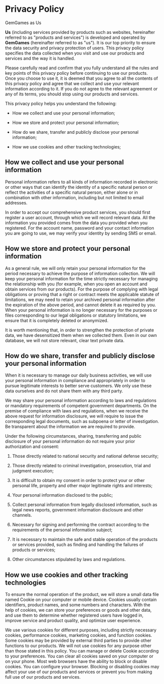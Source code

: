 # Privacy Policy

GemGames as Us

**Us** (including services provided by products such as websites, hereinafter referred to as "products and services") is developed and operated by **GemGames** (hereinafter referred to as "us"). It is our top priority to ensure the data security and privacy protection of users. This privacy policy specifies the data collected when you visit and use our products and services and the way it is handled.

Please carefully read and confirm that you fully understand all the rules and key points of this privacy policy before continuing to use our products. Once you choose to use it, it is deemed that you agree to all the contents of this privacy policy and agree that we collect and use your relevant information according to it. If you do not agree to the relevant agreement or any of its terms, you should stop using our products and services.

This privacy policy helps you understand the following:

- How we collect and use your personal information;

- How we store and protect your personal information;

- How do we share, transfer and publicly disclose your personal information;

- How we use cookies and other tracking technologies;

## How we collect and use your personal information

Personal information refers to all kinds of information recorded in electronic or other ways that can identify the identity of a specific natural person or reflect the activities of a specific natural person, either alone or in combination with other information, including but not limited to email addresses.

In order to accept our comprehensive product services, you should first register a user account, through which we will record relevant data. All the information you provided comes from the data you provided when you registered. For the account name, password and your contact information you are going to use, we may verify your identity by sending SMS or email.

## How we store and protect your personal information

As a general rule, we will only retain your personal information for the period necessary to achieve the purpose of information collection. We will keep your personal information for the time strictly necessary for managing the relationship with you (for example, when you open an account and obtain services from our products). For the purpose of complying with legal obligations or proving that a right or contract meets the applicable statute of limitations, we may need to retain your archived personal information after the expiration of the above period, and cannot delete it as required by you. When your personal information is no longer necessary for the purposes or files corresponding to our legal obligations or statutory limitations, we ensure that it is completely deleted or anonymized.

It is worth mentioning that, in order to strengthen the protection of private data, we have desensitized them when we collected them. Even in our own database, we will not store relevant, clear text private data.

## How do we share, transfer and publicly disclose your personal information

When it is necessary to manage our daily business activities, we will use your personal information in compliance and appropriately in order to pursue legitimate interests to better serve customers. We only use these data ourselves and do not share them with any third party.

We may share your personal information according to laws and regulations or mandatory requirements of competent government departments. On the premise of compliance with laws and regulations, when we receive the above request for information disclosure, we will require to issue the corresponding legal documents, such as subpoena or letter of investigation. Be transparent about the information we are required to provide.

Under the following circumstances, sharing, transferring and public disclosure of your personal information do not require your prior authorization and consent:

1. Those directly related to national security and national defense security;

2. Those directly related to criminal investigation, prosecution, trial and judgment execution;

3. It is difficult to obtain my consent in order to protect your or other personal life, property and other major legitimate rights and interests;

4. Your personal information disclosed to the public;

5. Collect personal information from legally disclosed information, such as legal news reports, government information disclosure and other channels.

6. Necessary for signing and performing the contract according to the requirements of the personal information subject;

7. It is necessary to maintain the safe and stable operation of the products or services provided, such as finding and handling the failures of products or services;

8. Other circumstances stipulated by laws and regulations.

## How we use cookies and other tracking technologies

To ensure the normal operation of the product, we will store a small data file named Cookie on your computer or mobile device. Cookies usually contain identifiers, product names, and some numbers and characters. With the help of cookies, we can store your preferences or goods and other data, and use them to determine whether registered users have logged in, improve service and product quality, and optimize user experience.

We use various cookies for different purposes, including strictly necessary cookies, performance cookies, marketing cookies, and function cookies. Some cookies may be provided by external third parties to provide other functions to our products. We will not use cookies for any purpose other than those stated in this policy. You can manage or delete Cookie according to your preferences. You can clear all cookies saved on your computer or on your phone. Most web browsers have the ability to block or disable cookies. You can configure your browser. Blocking or disabling cookies may affect your use of our products and services or prevent you from making full use of our products and services.
